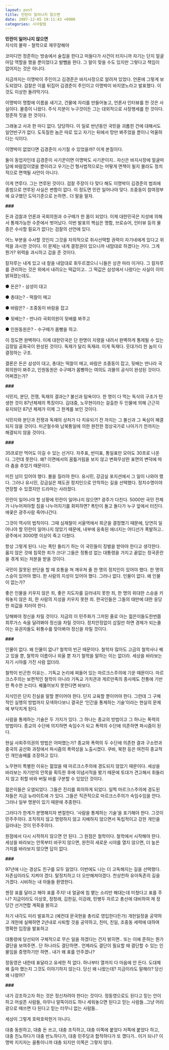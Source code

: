```yaml
---
layout: post
title: 민란이 일어나지 않으면
date: 2007-12-05 19:11:43 +0900
categories: 시사칼럼
---
```

**민란이 일어나지 않으면**  
지식의 몰락 - 철학으로 재무장해야

코미디언 정준하는 방송에서 술집을 한다고 떠들다가 사건이 터지니까 자기는 단지 얼굴마담 역할을 했을 뿐이었다고 발뺌을 한다. 그 말이 맞을 수도 있지만 그렇다고 책임이 없어지는 것은 아니다. 

지금까지는 이명박이 주인이고 김경준은 바지사장으로 알려져 있었다. 언론에 그렇게 보도되었다. 검찰은 이를 뒤집어 김경준이 주인이고 이명박이 바지였노라고 발표했다. 이것도 이상한 돌려막기다. 

이명박이 명함에 이름을 새기고, 건물에 자리를 만들어놓고, 언론사 인터뷰를 한 것은 사실이다. 물증이 나왔다. 주식 지분이 누구것이든 그는 대외적으로 사장행세를 한 것이다. 정준하 짓을 한 것이다. 

그래놓고 사과 한 마디 없다. 당당하다. 이 일로 반년동안 국민을 괴롭힌 건에 대해서도 일언반구가 없다. 도둑질한 놈은 따로 있고 자기는 뒤에서 망만 봐주었을 뿐이니 억울하다는 식이다. 

이명박이 없었다면 김경준이 사기칠 수 있었을까? 이게 본질이다. 

둘이 동업자인데 김경준이 사기꾼이면 이명박도 사기꾼이지.. 자신은 바지사장에 얼굴마담에 바람잡이였을 뿐이라고 우기는건 형사법적으로는 어떻게 면책이 될지 몰라도 정치적으로 면책될 사안이 아니다. 

이게 연루다. 그는 연루된 것이다. 검찰 주장이 다 맞다 해도 이명박이 김경준의 범죄에 종범으로 연루된 사실은 변함이 없다. 이 정도면 민란 일어나야 맞다. 조중동이 참여정부에 요구했던 도덕기준으로 논하면.. 더 말을 말자.

**\###** 

돈과 검찰과 언론과 국회의원과 수구떼가 한 몸이 되었다. 이제 대한민국은 지성에 의해서 통제가능한 수준에서 벗어났다. 이번 발표의 핵심은 명함, 브로슈어, 인터뷰 등의 물증은 수사할 필요가 없다는 검찰의 선언에 있다. 

어느 부분을 수사할 것인지 그것을 자의적으로 취사선택할 권력이 자기네에게 있다고 위력을 과시한 것이다. 이 문제는 내게 결정권이 있으니까 내맘대로 하겠다는 거다. 그게 뭔가? 위력을 과시하고 겁을 준 것이다. 

칼자루는 내게 있고 내 칼을 내맘대로 휘두르겠으니 니들은 상관 마라 이거다. 그 칼자루를 관리하는 것은 위에서 내려오는 떡값이고.. 그 떡값은 삼성에서 나왔다는 사실이 이미 밝혀졌는데도.

● 돈은? - 삼성이 대고 
              
● 총대는? - 떡찰이 매고
              
● 바람은? - 조중동이 바람을 잡고
              
● 뒷배는? - 딴나라 국회의원이 뒷배를 봐주고
              
● 인원동원은? - 수구떼가 몸빵을 하고.

이 정도면 완벽하다. 이제 대한민국은 단 한명이 지령을 내려서 완벽하게 통제될 수 있는 김정일 공화국이 완성된 것이다. 독재가 달리 독재랴. 이게 독재다. 웃대가리 한 놈이 다 결정하는 구조.

결론은 돈은 삼성이 대고, 총대는 떡찰이 매고, 바람은 조중동이 잡고, 뒷배는 딴나라 국회의원이 봐주고, 인원동원은 수구떼가 몸빵하는 여의도 괴물의 공식이 완성된 것이다. 어쩌겠는가? 

**###**

식민지, 분단, 전쟁, 독재의 결과는? 불신과 탐욕이다. 한 명이 다 먹는 독식의 구조가 탄생한 것이 87년체제의 특징이다. 김대중, 노무현이라는 걸출한 두 인물에 의해 근근히 유지되던 87년 체제가 이제 그 한계를 보인 것이다. 

식민지와 분단과 전쟁과 독재의 상처가 다 치유되기 전 까지는 그 불신과 그 욕심이 해결되지 않을 것이다. 미군철수와 남북통일에 의한 완전한 정상국가로 나아가기 전까지는 해결되지 않을 것이다.

**###**

35프로만 먹어도 이길 수 있는 선거다. 자주표, 반미표, 통일표만 모아도 30프로 나온다. 그런데 못한다. 왜? 이면에서의 꿈틀거림을 보지 않고 변화무상한 표면의 변덕에 따라 춤을 추었기 때문이다. 

미친 넘이 있어야 했다. 불을 질러야 한다. 유시민, 강금실 포지션에서 그 일이 나와야 했다. 그러나 유시민, 강금실은 제도권 정치인으로 안착하는 길을 선택했다. 정치수명이야 연장할 수 있겠지만 드라마는 사라졌다. 

민란이 일어나야 할 상황에 민란이 일어나지 않으면? 광주가 다친다. 5000만 국민 전체가 나누어져야할 짐을 나누어지기를 회피하면? 폭탄이 돌고 돌다가 누구 앞에서 터진다. 애꿎은 광주사람 죽어나간다. 

그것이 역사의 법칙이다. 그때 심재철이 서울역에서 회군을 결정했기 때문에, 당연히 일어나야 할 민란이 일어나지 않았기 때문에, 내부에 응축된 에너지는 어디선가 폭발하고.. 광주에서 3000명 이상이 죽고 다쳤다. 

항상 그렇게 된다. 나는 폭탄 돌리기 하는 이 국민들이 징벌을 받아야 한다고 생각한다. 옳지 않은 것에 침묵한 죄가 크다! 그들은 정통성 없는 대통령을 가지고 끝없는 정국혼란을 겪게 되는 처분을 받을 것이다. 

국민이 잘못된 판단을 할 때 호통을 쳐 깨우쳐 줄 한 명의 정치인이 있어야 했다. 한 명의 스승이 있어야 했다. 한 사람의 지성이 있어야 했다. 그러나 없다. 인물이 없다. 왜 인물이 없는가? 

좋은 인물을 키우지 않은 죄, 좋은 지도자를 길러내지 못한 죄, 한 명의 위대한 스승을 키워놓지 않은 죄, 한 사람의 지성을 키우지 못한 죄. 한국인들은 그들의 태만에 대한 응당한 죄값을 치러야 한다. 

당해봐야 정신을 차릴 것이다. 지금의 이 민주화가 그저된 줄로 아는 젊은이들도한번쯤 최루가스 속을 달려봐야 정신을 차릴 것이다. 정치안정없이 삽질만 하면 경제가 되는줄 아는 유권자들도 뒤통수를 맞아봐야 정신을 차릴 것이다. 

**\###** 

인물이 없다. 왜 인물이 없나? 철학의 빈곤 때문이다. 철학자 많아도 고금의 철학사나 꿰고 있을 뿐, 철학자 이름이나 외울 뿐 자기 철학을 말하는 이는 없더라. 세상을 바라보는 자기 시야를 가진 사람 없더라. 

철학이 빈곤한 이유는.. 기독교 논리에 찌들어 있는 마르크스주의에 기운 때문이다. 마르크스주의는 보편적인 철학이 아니라 기독교 가치관과 게르만족의 종사제도 전통에 기반한 특수한 논리다. 꿰뚫어보지 못한다면 바보다. 

지식인은 단지 진실을 말할 뿐이어야 한다. 단지 교육할 뿐이어야 한다. 그런데 그 구체적인 실행의 방법까지 모색하다보니 결국은 ‘인간을 통제하는 기술’이라는 현실의 문제에 부닥치게 된다. 

사람을 통제하는 기술은 두 가지가 있다. 그 하나는 종교의 방법이고 그 하나는 폭력의 방법이다. 종교의 수단에 의지하면 속임수가 되고 폭력의 수단에 의존하면 파시즘이 된다. 

현실 사회주의권의 방법은 어떠했는가? 종교와 폭력의 두 수단에 의존한 결과 구소련과 중국의 공산화 과정에서 파시즘의 폭력성을 노출시켰다. 쿠바, 북한 등은 여전히 종교적인 개인숭배를 조장하고 있다. 

노무현이 특별한 이유는 젊었을 때 마르크스주의에 경도되지 않았기 때문이다. 세상을 바라보는 자기만의 안목을 획득한 후에 이념서적을 봤기 때문에 토대가 견고해서 휘둘리지 않고 취할 바와 버릴 바를 구분할 수 있었던 것이다.

젊은이들은 오염되었다. 그들은 진리를 회의하게 되었다. 일찍 마르크스주의에 경도된 자들은 지금 뉴라이트에 가 있다. 그들은 직관적으로 마르크스주의가 속임수임을 안다. 그러나 일부 명분이 있기 때문에 추종한다. 

그러다가 한계가 분명해지자 변절한다. ‘사람을 통제하는 기술’을 포기해야 한다. 그것이 민주주의다. 조직하지 않고 명령하지 않고 지배하지 않으면서 독립적이고 강한 개인을 길러내는 것이 민주주의다. 

원점에서 다시 시작하지 않으면 안 된다. 그 원점은 철학이다. 철학에서 시작해야 한다. 세상을 바라보는 안목부터 바꾸지 않으면, 완전히 새로운 시야를 열지 않으면, 더 높은 가치를 바라보지 않으면 답이 없다. 

**###**

97년에 나는 경상도 친구를 모두 잃었다. 이번에도 나는 더 고독해지는 길을 선택했다. 자존심이라도 지켜야 겠다. 탈정치하고 더 오만해져야겠다. 천상천하 유아독존의 길을 가겠다. 시비하는 내 아들들 환영한다. 

젠장 표를 달라고 해야 표를 주지! 내 얼굴에 침 뱉는 소리만 해대는데 미쳤다고 표를 주나? 지금이라도 이상호, 정청래, 김한길, 이강래, 민병두 자르고 총선에 대비하여 제 정당간 선거연합 계획을 밝히고 

차기 내각도 미리 발표하고 (예컨대 문국현을 총리로 영입한다든가) 개헌일정을 공약하고 개헌에 실패하면 2년내로 사퇴할 것을 공약하고, 친미, 친일, 조중동 세력에 대하여 명확한 입장을 발표하고 

대통령에 당선되어 구체적으로 무슨 일을 하겠다는 건지 밝히면.. 또는 이에 준하는 뭔가 결단을 보여주면.. 단 하나라도 결단하면.. 언제라도 결단이 필요할 때 결단할 수 있는 인물임을 증명하기만 하면.. 내가 왜 표를 안주겠나? 

정동영은 내한테 표달라고 유세한 적 없다. 하나부터 열까지 다 마음에 안 든다. 도대체 왜 출마 했는지 그것도 이야기하지 않는다. 당신 왜 나왔는데? 지금이라도 말해라? 당신 왜 나왔어? 

**###**

내가 강조하고자 하는 것은 정신차려야 한다는 것이다. 정동영으로도 된다고 믿는 안이하고 어설픈 사람들, 아무나 말뚝이라도 하나 세워놓으면 된다고 믿는 사람들..그냥 어리광으로 떼쓰면 다 된다고 믿는 터무니 없는 사람들..

세상이 그렇게 호락호락한거 아니다. 

대충 동원하고, 대충 돈 쓰고, 대충 조직하고, 대충 이쪽에 붙었다 저쪽에 붙었다 하고, 대충 친노하다가 대충 반노하다가, 대충 민주당과 합작하다가 또 깼다가.. 이거 되나? 이명박 지지자는 꼴통이니까 대충 되지만 이쪽은 그렇지 않다.